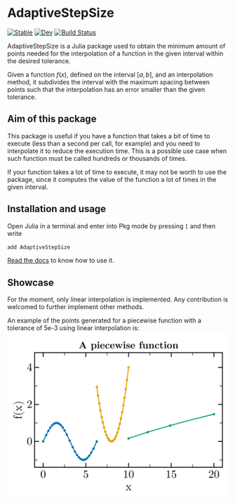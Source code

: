 # AdaptiveStepSize

[![Stable](https://img.shields.io/badge/docs-stable-blue.svg)](https://pmc4.github.io/AdaptiveStepSize.jl/stable/)
[![Dev](https://img.shields.io/badge/docs-dev-blue.svg)](https://pmc4.github.io/AdaptiveStepSize.jl/dev/)
[![Build Status](https://github.com/pmc4/AdaptiveStepSize.jl/actions/workflows/CI.yml/badge.svg?branch=main)](https://github.com/pmc4/AdaptiveStepSize.jl/actions/workflows/CI.yml?query=branch%3Amain)

AdaptiveStepSize is a Julia package used to obtain the minimum amount of points needed for the interpolation of a function in the given interval within the desired tolerance.

Given a function $f(x)$, defined on the interval $[a, b]$, and an interpolation method, it subdivides the interval with the maximum spacing between points such that the interpolation has an error smaller than the given tolerance.

## Aim of this package

This package is useful if you have a function that takes a bit of time to execute (less than a second per call, for example) and you need to interpolate it to reduce the execution time. This is a possible use case when such function must be called hundreds or thousands of times.

If your function takes a lot of time to execute, it may not be worth to use the package, since it computes the value of the function a lot of times in the given interval.

## Installation and usage

Open Julia in a terminal and enter into Pkg mode by pressing `[` and then write

```julia
add AdaptiveStepSize
```

[Read the docs](https://pmc4.github.io/AdaptiveStepSize.jl/stable/) to know how to use it.

## Showcase

For the moment, only linear interpolation is implemented. Any contribution is welcomed to further implement other methods.

An example of the points generated for a piecewise function with a tolerance of 5e-3 using linear interpolation is:
![Piecewise function with linear interpolation](/assets/example_plot_piecewise.png)
